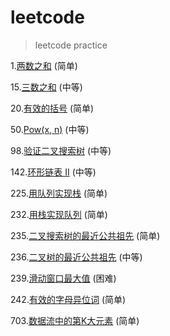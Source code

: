 # leetcode
> leetcode practice

1.[两数之和](./Two_Sum.py) (简单)

15.[三数之和](./3Sum.py) (中等)

20.[有效的括号](./Valid_Parentheses.py) (简单)

50.[Pow(x, n)](./Pow.py) (中等)

98.[验证二叉搜索树](./Validate_Binary_Search_Tree.py) (中等)

142.[环形链表 II](./Linked_List_Cycle_II.py) (中等)

225.[用队列实现栈](./Implement_Stack_using_Queues.py) (简单)

232.[用栈实现队列](./Implement_Queue_using_Stacks.py) (简单)

235.[二叉搜索树的最近公共祖先](./Lowest_Common_Ancestor_of_a_Binary_Search_Tree.py) (简单)

236.[二叉树的最近公共祖先](./Lowest_Common_Ancestor_of_a_Binary_Tree.py) (中等)

239.[滑动窗口最大值](./Sliding_Window_Maximum.py) (困难)

242.[有效的字母异位词](./Valid_Anagram.py) (简单)

703.[数据流中的第K大元素](./Kth_Largest_Element_in_a_Stream.py) (简单)